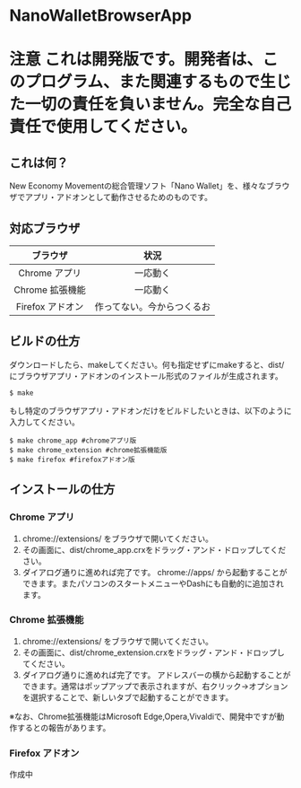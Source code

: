 # NanoWalletBrowserApp

# **注意 これは開発版です。開発者は、このプログラム、また関連するもので生じた一切の責任を負いません。完全な自己責任で使用してください。**

## これは何？
New Economy Movementの総合管理ソフト「Nano Wallet」を、様々なブラウザでアプリ・アドオンとして動作させるためのものです。
## 対応ブラウザ
|ブラウザ        |状況                  |
|:-------------:|:--------------------:|
|Chrome アプリ   |一応動く               |
|Chrome 拡張機能|一応動く               |
|Firefox アドオン|作ってない。今からつくるお|
## ビルドの仕方
ダウンロードしたら、makeしてください。何も指定せずにmakeすると、dist/にブラウザアプリ・アドオンのインストール形式のファイルが生成されます。

```
$ make
```

もし特定のブラウザアプリ・アドオンだけをビルドしたいときは、以下のように入力してください。
```
$ make chrome_app #chromeアプリ版
$ make chrome_extension #chrome拡張機能版
$ make firefox #firefoxアドオン版
```
## インストールの仕方
### Chrome アプリ
1. chrome://extensions/ をブラウザで開いてください。
2. その画面に、dist/chrome_app.crxをドラッグ・アンド・ドロップしてください。
3. ダイアログ通りに進めれば完了です。 chrome://apps/ から起動することができます。またパソコンのスタートメニューやDashにも自動的に追加されます。

### Chrome 拡張機能
1. chrome://extensions/ をブラウザで開いてください。
2. その画面に、dist/chrome_extension.crxをドラッグ・アンド・ドロップしてください。
3. ダイアログ通りに進めれば完了です。 アドレスバーの横から起動することができます。通常はポップアップで表示されますが、右クリック->オプションを選択することで、新しいタブで起動することができます。

※なお、Chrome拡張機能はMicrosoft Edge,Opera,Vivaldiで、開発中ですが動作するとの報告があります。
### Firefox アドオン
作成中

